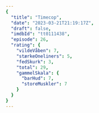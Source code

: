 ```yaml
---
{
  "title": "Timecop",
  "date": "2023-03-21T21:19:17Z",
  "draft": false,
  "imdbId": "tt0111438",
  "episode": 26,
  "rating": {
    "vildeVåben": 7,
    "stærkeOneliners": 5,
    "fedSkurk": 3,
    "total": 29,
    "gammelSkala": {
      "barHud": 7,
      "storeMuskler": 7
    }
  }
}
---
```


